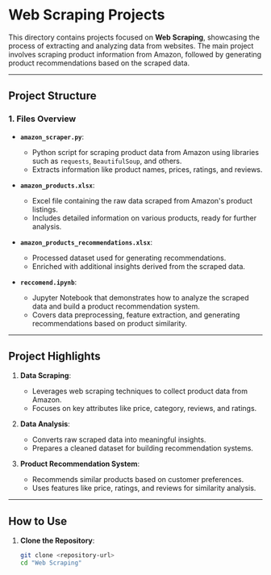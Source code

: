 # Web Scraping Projects

This directory contains projects focused on **Web Scraping**, showcasing the process of extracting and analyzing data from websites. The main project involves scraping product information from Amazon, followed by generating product recommendations based on the scraped data.

---

## Project Structure

### 1. Files Overview
- **`amazon_scraper.py`**:
  - Python script for scraping product data from Amazon using libraries such as `requests`, `BeautifulSoup`, and others.
  - Extracts information like product names, prices, ratings, and reviews.
  
- **`amazon_products.xlsx`**:
  - Excel file containing the raw data scraped from Amazon's product listings.
  - Includes detailed information on various products, ready for further analysis.

- **`amazon_products_recommendations.xlsx`**:
  - Processed dataset used for generating recommendations.
  - Enriched with additional insights derived from the scraped data.

- **`reccomend.ipynb`**:
  - Jupyter Notebook that demonstrates how to analyze the scraped data and build a product recommendation system.
  - Covers data preprocessing, feature extraction, and generating recommendations based on product similarity.

---

## Project Highlights
1. **Data Scraping**:
   - Leverages web scraping techniques to collect product data from Amazon.
   - Focuses on key attributes like price, category, reviews, and ratings.

2. **Data Analysis**:
   - Converts raw scraped data into meaningful insights.
   - Prepares a cleaned dataset for building recommendation systems.

3. **Product Recommendation System**:
   - Recommends similar products based on customer preferences.
   - Uses features like price, ratings, and reviews for similarity analysis.

---

## How to Use
1. **Clone the Repository**:
   ```bash
   git clone <repository-url>
   cd "Web Scraping"
